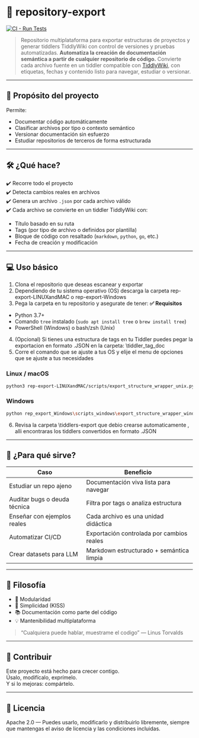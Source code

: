 # 🧠 repository-export

[![CI - Run Tests](https://github.com/diegoabeltran16/repository-export/actions/workflows/python-tests.yml/badge.svg)](https://github.com/diegoabeltran16/repository-export/actions/workflows/python-tests.yml)


> Repositorio multiplataforma para exportar estructuras de proyectos y generar tiddlers TiddlyWiki con control de versiones y pruebas automatizadas.
**Automatiza la creación de documentación semántica a partir de cualquier repositorio de código.**
Convierte cada archivo fuente en un tiddler compatible con [TiddlyWiki](https://tiddlywiki.com), con etiquetas, fechas y contenido listo para navegar, estudiar o versionar.

---

## 🎯 Propósito del proyecto

Permite:
- Documentar código automáticamente
- Clasificar archivos por tipo o contexto semántico
- Versionar documentación sin esfuerzo
- Estudiar repositorios de terceros de forma estructurada

---

## 🛠️ ¿Qué hace?

✔️ Recorre todo el proyecto<br>
✔️ Detecta cambios reales en archivos<br>
✔️ Genera un archivo `.json` por cada archivo válido<br>
✔️ Cada archivo se convierte en un tiddler TiddlyWiki con:
- Título basado en su ruta
- Tags (por tipo de archivo o definidos por plantilla)
- Bloque de código con resaltado (`markdown`, `python`, `go`, etc.)
- Fecha de creación y modificación

---

## 💻 Uso básico

1. Clona el repositorio que deseas escanear y exportar
2. Dependiendo de tu sistema operativo (OS) descarga la carpeta 
rep-export-LINUXandMAC o rep-export-Windows
3. Pega la carpeta en tu repositorio y asegurate de tener:
**✅ Requisitos**
- Python 3.7+
- Comando `tree` instalado (`sudo apt install tree` o `brew install tree`)
- PowerShell (Windows) o bash/zsh (Unix)
4. (Opcional) Si tienes una estructura de tags en tu Tiddler puedes pegar la exportacion en formato .JSON en la carpeta: \tiddler_tag_doc
5. Corre el comando que se ajuste a tus OS y elije el menu de opciones que se ajuste a tus necesidades

### Linux / macOS
```bash
python3 rep-export-LINUXandMAC/scripts/export_structure_wrapper_unix.py
```

### Windows

```bash
python rep_export_Windows\scripts_windows\export_structure_wrapper_windows.py
```
6. Revisa la carpeta \tiddlers-export que debio crearse automaticamente , alli encontraras los tiddlers convertidos en formato .JSON

---

## 🧭 ¿Para qué sirve?

| Caso | Beneficio |
|------|-----------|
| Estudiar un repo ajeno | Documentación viva lista para navegar |
| Auditar bugs o deuda técnica | Filtra por tags o analiza estructura |
| Enseñar con ejemplos reales | Cada archivo es una unidad didáctica |
| Automatizar CI/CD | Exportación controlada por cambios reales |
| Crear datasets para LLM | Markdown estructurado + semántica limpia |

---

## 🔎 Filosofía

- 🧱 Modularidad
- 🧠 Simplicidad (KISS)
- 📚 Documentación como parte del código
- 💡 Mantenibilidad multiplataforma

> “Cualquiera puede hablar, muestrame el codigo” — Linus Torvalds

---

## 🚀 Contribuir
Este proyecto está hecho para crecer contigo.  
Úsalo, modifícalo, exprímelo.  
Y si lo mejoras: compártelo.

---

## 📄 Licencia
Apache 2.0 — Puedes usarlo, modificarlo y distribuirlo libremente, siempre que mantengas el aviso de licencia y las condiciones incluidas.
